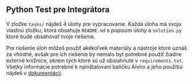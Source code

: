 ## Python Test pre Integrátora

V zložke `tasks/` nájdeš 4 úlohy pre vypracovanie.
Každá úloha má svoju vlastnú zložku, ktorá obsahuje `README.md` s popisom úlohy a `solution.py` ktoré bude obsahovať tvoje riešenie.

Pre riešenie úloh môžeš použiť akékoľvek materiály a nástroje ktoré uznáš za vhodné, avšak pre ich riešenie by nemalo byt potrebné použiť žiadne externé knižnice, okrem tých ktoré sú už obsiahnuté v `requirements.txt`.
Všetky informácie potrebné k nainštalovaní balíčku Aiviro a jeho použitiu nájdeš v [dokumentácii](https://docs.aiviro.com/).
